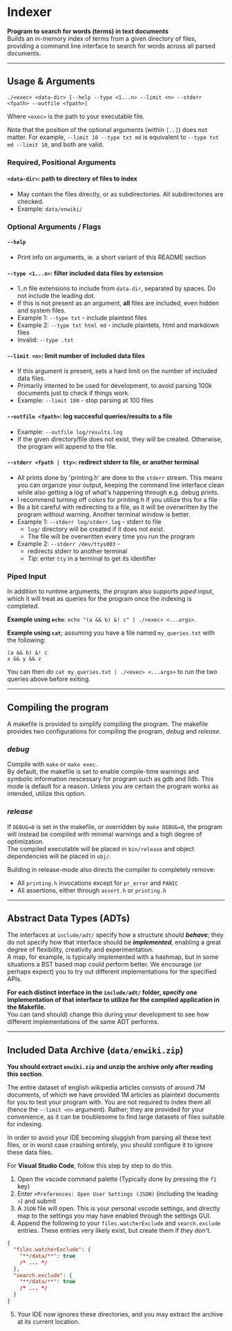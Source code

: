 # Indexer

**Program to search for words (terms) in text documents**  
Builds an in-memory index of terms from a given directory of files, providing a command line interface to search for words across all parsed documents.

---


## Usage & Arguments

```
./<exec> <data-dir> [--help --type <1...n> --limit <n> --stderr <fpath> --outfile <fpath>]
```

Where `<exec>` is the path to your executable file.

Note that the position of the optional arguments (within `[..]`) does not matter. For example, `--limit 10 --type txt md` is equivalent to `--type txt md --limit 10`, and both are valid.

### Required, Positional Arguments

#### `<data-dir>`: path to directory of files to index

- May contain the files directly, or as subdirectories. All subdirectories are checked.
- Example: `data/enwiki/`

### Optional Arguments / Flags

#### `--help`

- Print info on arguments, ie. a short variant of this README section

#### `--type <1...n>`: filter included data files by extension

- 1..n file extensions to include from `data-dir`, separated by spaces. Do not include the leading dot.
- If this is not present as an argument, **all** files are included, even hidden and system files.
- Example 1: `--type txt` - include plaintext files
- Example 2: `--type txt html md` - include plaintets, html and markdown files
- Invalid: `--type .txt`

#### `--limit <n>`: limit number of included data files

- If this argument is present, sets a hard limit on the number of included data files.
- Primarily intented to be used for development, to avoid parsing 100k documents just to check if things work.
- Example: `--limit 100` - stop parsing at 100 files

#### `--outfile <fpath>`: log succesful queries/results to a file

- Example: `--outfile log/results.log`
- If the given directory/file does not exist, they will be created. Otherwise, the program will append to the file.

#### `--stderr <fpath | tty>`: redirect stderr to file, or another terminal

- All prints done by 'printing.h' are done to the `stderr` stream. This means you can organize your output, keeping the command line interface clean while also getting a log of what's happening through e.g. debug prints.
- I recommend turning off colors for printing.h if you utilize this for a file
- Be a bit careful with redirecting to a file, as it will be overwritten by the program without warning. Another terminal window is better.
- Example 1: `--stderr log/stderr.log` - stderr to file
  - `log/` directory will be created if it does not exist.
  - The file will be overwritten every time you run the program
- Example 2: `--stderr /dev/ttys003` -
  - redirects stderr to another terminal
  - Tip: enter `tty` in a terminal to get its identifier

### Piped Input

In addition to runtime arguments, the program also supports _piped_ input, which it will treat as queries for the program once the indexing is completed.

**Example using `echo`**: `echo "(a && b) &! c" | ./<exec> <...args>`.

**Example using `cat`**; assuming you have a file named `my_queries.txt` with the following:

```
(a && b) &! c
x && y && z
```

You can then do `cat my_queries.txt | ./<exec> <...args>` to run the two queries above before exiting.

---

## Compiling the program

A makefile is provided to simplify compiling the program. The makefile provides two configurations for compiling the program, _debug_ and _release_.

### _debug_

Compile with `make` or `make exec`.  
By default, the makefile is set to enable compile-time warnings and symbolic information nescessary for program such as gdb and lldb.
This mode is default for a reason. Unless you are certain the program works as intended, utilize this option.

### _release_

If `DEBUG=0` is set in the makefile, or overridden by `make DEBUG=0`, the program will instead be compiled with minimal warnings and a high degree of optimization.  
The compiled executable will be placed in `bin/release` and object dependencies will be placed in `obj/`.

Building in release-mode also directs the compiler to completely remove:

- All `printing.h` invocations except for `pr_error` and `PANIC`
- All assertions, either through `assert.h` or `printing.h`

---

## Abstract Data Types (ADTs)

The interfaces at `include/adt/` specify how a structure should _**behave**_; they do not specify how that interface should be _**implemented**_, enabling a great degree of flexibility, creativity and experimentation.  
A map, for example, is typically implemented with a hashmap, but in some situations a BST based map could perform better. We encourage (or perhaps expect) you to try out different implementations for the specified APIs.

**For each distinct interface in the `include/adt/` folder, specify one implementation of that interface to utilize for the compiled application in the Makefile.**  
You can (and should) change this during your development to see how different implementations of the same ADT performs.

---

## Included Data Archive (`data/enwiki.zip`)

**You should extract `enwiki.zip` and unzip the archive only after reading this section**.

The entire dataset of english wikipedia articles consists of around 7M documents, of which we have provided 1M articles as plaintext documents for you to test your program with. You are not required to index them all (hence the `--limit <n>` argument). Rather; they are provided for your convenience, as it can be troublesome to find large datasets of files suitable for indexing.

In order to avoid your IDE becoming sluggish from parsing all these text files, or in worst case crashing entirely, you should configure it to ignore these data files.

For **Visual Studio Code**, follow this step by step to do this.

1. Open the vscode command palette (Typically done by pressing the `f1` key)
2. Enter `>Preferences: Open User Settings (JSON)` (including the leading `>`) and submit
3. A `JSON` file will open. This is your personal vscode settings, and directly map to the settings you may have enabled through the settings GUI.
4. Append the following to your `files.watcherExclude` and `search.exclude` entries. These entries very likely exist, but create them if they don't.

```json
{
  "files.watcherExclude": {
    "**/data/**": true
    /* ... */
  },
  "search.exclude": {
    "**/data/**": true
    /* ... */
  }
}
```

5. Your IDE now ignores these directories, and you may extract the archive at its current location.
